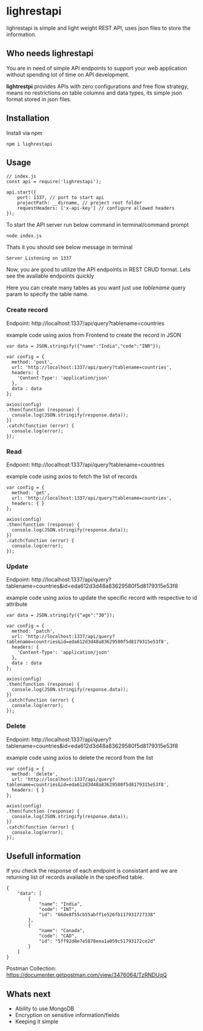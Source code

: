 # lighrestapi

lighrestapi is simple and light weight REST API, uses json files to store the information.

## Who needs lighrestapi

You are in need of simple API endpoints to support your web application without spending lot of time on API development.

<b>lightrestpi</b> provides APIs with zero configurations and free flow strategy, means no restrictions on table columns and data types, its simple json format stored in json files.

## Installation

Install via npm

```
npm i lighrestapi
```


## Usage

```
// index.js
const api = require('lighrestapi');

api.start({
    port: 1337, // port to start api
    projectPath: __dirname, // project root folder
    requestHeaders: ['x-api-key'] // configure allowed headers
});

```

To start the API server run below command in terminal/command prompt

```
node index.js
```

Thats it you should see below message in terminal 

```
Server Listening on 1337
```

Now, you are good to utilize the API endpoints in REST CRUD format. Lets see the available endpoints quickly

Here you can create many tables as you want just use *tablename* query param to specify the table name.


### Create record

Endpoint: http://localhost:1337/api/query?tablename=countries

example code using axios from Frontend to create the record in JSON
```
var data = JSON.stringify({"name":"India","code":"INR"});

var config = {
  method: 'post',
  url: 'http://localhost:1337/api/query?tablename=countries',
  headers: { 
    'Content-Type': 'application/json'
  },
  data : data
};

axios(config)
.then(function (response) {
  console.log(JSON.stringify(response.data));
})
.catch(function (error) {
  console.log(error);
});
```

### Read

Endpoint: http://localhost:1337/api/query?tablename=countries

example code using axios to fetch the list of records
```
var config = {
  method: 'get',
  url: 'http://localhost:1337/api/query?tablename=countries',
  headers: { }
};

axios(config)
.then(function (response) {
  console.log(JSON.stringify(response.data));
})
.catch(function (error) {
  console.log(error);
});
```

### Update

Endpoint: http://localhost:1337/api/query?tablename=countries&id=eda612d3d48a83629580f5d8179315e53f8

example code using axios to update the specific record with respective to id attribute

```
var data = JSON.stringify({"age":"30"});

var config = {
  method: 'patch',
  url: 'http://localhost:1337/api/query?tablename=countries&id=eda612d3d48a83629580f5d8179315e53f8',
  headers: { 
    'Content-Type': 'application/json'
  },
  data : data
};

axios(config)
.then(function (response) {
  console.log(JSON.stringify(response.data));
})
.catch(function (error) {
  console.log(error);
});
```
### Delete

Endpoint: http://localhost:1337/api/query?tablename=countries&id=eda612d3d48a83629580f5d8179315e53f8

example code using axios to delete the record from the list

```
var config = {
  method: 'delete',
  url: 'http://localhost:1337/api/query?tablename=countries&id=eda612d3d48a83629580f5d8179315e53f8',
  headers: { }
};

axios(config)
.then(function (response) {
  console.log(JSON.stringify(response.data));
})
.catch(function (error) {
  console.log(error);
});
```

## Usefull information

If you check the response of each endpoint is consistant and we are returning list of records available in the specified table.

```
{
    "data": [
        {
            "name": "India",
            "code": "INT",
            "id": "66de8f55cb55abff1e526fb117931727338"
        },
        {
            "name": "Canada",
            "code": "CAD",
            "id": "5ff92d8e7e5878eea1a059c51793172ce2d"
        }
    ]
}
```

Postman Collection: https://documenter.getpostman.com/view/3476064/TzRNDUqQ


## Whats next

- Ability to use MongoDB
- Encryption on sensitive information/fields
- Keeping it simple

